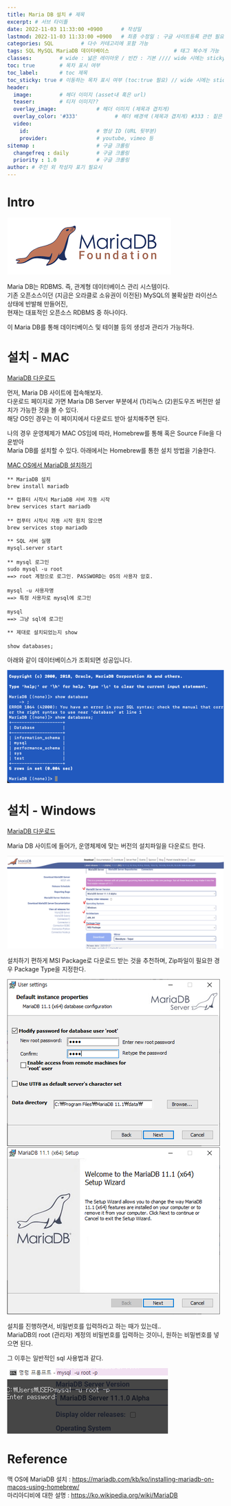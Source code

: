 ```yaml
---
title: Maria DB 설치 # 제목
excerpt: # 서브 타이틀
date: 2022-11-03 11:33:00 +0900      # 작성일
lastmod: 2022-11-03 11:33:00 +0900   # 최종 수정일 : 구글 사이트등록 관련 필요
categories: SQL         # 다수 카테고리에 포함 가능
tags: SQL MySQL MariaDB 데이터베이스                     # 태그 복수개 가능
classes:         # wide : 넓은 레이아웃 / 빈칸 : 기본 //// wide 시에는 sticky toc 불가
toc: true        # 목차 표시 여부
toc_label:       # toc 제목
toc_sticky: true # 이동하는 목차 표시 여부 (toc:true 필요) // wide 시에는 sticky toc 불가
header: 
  image:         # 헤더 이미지 (asset내 혹은 url)
  teaser:        # 티저 이미지??
  overlay_image:             # 헤더 이미지 (제목과 겹치게)
  overlay_color: '#333'            # 헤더 배경색 (제목과 겹치게) #333 : 짙은 회색
  video:
    id:                      # 영상 ID (URL 뒷부분)
    provider:                # youtube, vimeo 등
sitemap :                    # 구글 크롤링
  changefreq : daily         # 구글 크롤링
  priority : 1.0             # 구글 크롤링
author: # 주인 외 작성자 표기 필요시
---
```

<!--postNo: 20221103_001-->

# Intro

![](/assets/images/20221103_001_002.png)

Maria DB는 RDBMS. 즉, 관계형 데이터베이스 관리 시스템이다.  
기존 오픈소스이던 (지금은 오라클로 소유권이 이전된) MySQL의 불확실한 라이선스 상태에 반발해 만들어진,  
현재는 대표적인 오픈소스 RDBMS 중 하나이다.  

이 Maria DB를 통해 데이터베이스 및 테이블 등의 생성과 관리가 가능하다.  

# 설치 - MAC

[MariaDB 다운로드](https://mariadb.org/download/?t=mariadb&p=mariadb&r=10.11.2)  

먼저, Maria DB 사이트에 접속해보자.  
다운로드 페이지로 가면 Maria DB Server 부분에서 (1)리눅스 (2)윈도우즈 버전만 설치가 가능한 것을 볼 수 있다.  
해당 OS인 경우는 이 페이지에서 다운로드 받아 설치해주면 된다.  

나의 경우 운영체제가 MAC OS임에 따라, Homebrew를 통해 혹은 Source File을 다운받아  
Maria DB를 설치할 수 있다. 아래에서는 Homebrew를 통한 설치 방법을 기술한다.  

[MAC OS에서 MariaDB 설치하기](https://mariadb.com/kb/ko/installing-mariadb-on-macos-using-homebrew/)

```terminal
** MariaDB 설치
brew install mariadb
```

```terminal
** 컴퓨터 시작시 MariaDB 서버 자동 시작
brew services start mariadb

** 컴푸터 시작시 자동 시작 원치 않으면
brew services stop mariadb
```

```terminal
** SQL 서버 실행
mysql.server start

** mysql 로그인
sudo mysql -u root
==> root 계정으로 로그인. PASSWORD는 OS의 사용자 암호.

mysql -u 사용자명
==> 특정 사용자로 mysql에 로그인 

mysql
==> 그냥 sql에 로그인
```

```terminal
** 제대로 설치되었는지 show

show databases;
```
아래와 같이 데이터베이스가 조회되면 성공입니다.  

![](/assets/images/20221103_001_001.png)



# 설치 - Windows

[MariaDB 다운로드](https://mariadb.org/)

Maria DB 사이트에 들어가, 운영체제에 맞는 버전의 설치파일을 다운로드 한다.  

![](/assets/images/20221103_001_003.png)

설치하기 편하게 MSI Package로 다운로드 받는 것을 추천하며, Zip파일이 필요한 경우 Package Type을 지정한다.  

![](/assets/images/20221103_001_004.png)  
![](/assets/images/20221103_001_005.png)  

설치를 진행하면서, 비밀번호를 입력하라고 하는 때가 있는데..  
MariaDB의 root (관리자) 계정의 비밀번호를 입력하는 것이니, 원하는 비밀번호를 넣으면 된다.  

그 이후는 일반적인 sql 사용법과 같다.  

![](/assets/images/20221103_001_006.png)  



# Reference
맥 OS에 MariaDB 설치 : https://mariadb.com/kb/ko/installing-mariadb-on-macos-using-homebrew/  
마리아디비에 대한 설명 : https://ko.wikipedia.org/wiki/MariaDB  